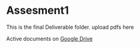 # Assesment1

This is the final Deliverable folder.
upload pdfs here

Active documents on [Google Drive](https://drive.google.com/drive/u/0/folders/0APKQ70BLweA-Uk9PVA)
